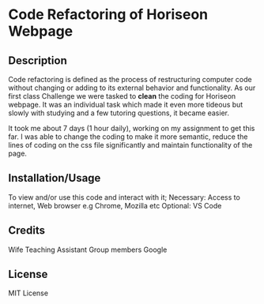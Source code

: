 # Code Refactoring of Horiseon Webpage


## Description
Code refactoring is defined as the process of restructuring computer code without changing or adding to its external behavior and functionality. As our first class Challenge we were tasked to **clean** the coding for Horiseon webpage. It was an individual task which made it even more tideous but slowly with studying and a few tutoring questions, it became easier.

It took me about 7 days (1 hour daily), working on my assignment to get this far. I was able to change the coding to make it more semantic, reduce the lines of coding on the css file significantly and maintain functionality of the page.

## Installation/Usage
To view and/or use this code and interact with it;
Necessary: Access to internet, Web browser e.g Chrome, Mozilla etc
Optional: VS Code

## Credits
Wife
Teaching Assistant
Group members
Google

## License
MIT License
